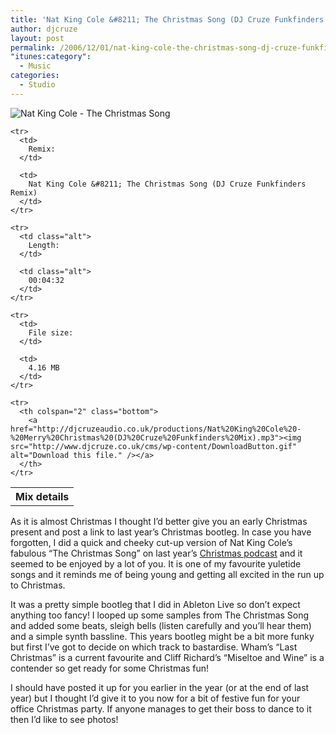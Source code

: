 ```yaml
---
title: 'Nat King Cole &#8211; The Christmas Song (DJ Cruze Funkfinders Mix)'
author: djcruze
layout: post
permalink: /2006/12/01/nat-king-cole-the-christmas-song-dj-cruze-funkfinders-mix/
"itunes:category":
  - Music
categories:
  - Studio
---
```

<img src='/cms/wp-content/natkingcole.gif' alt='Nat King Cole - The Christmas Song' class="normal" />

<div class="download">
  <table summary="Details of this mix" cellspacing="0">
    <tr>
      <th colspan="2" class="top">
        Mix details
      </th>
    </tr>
    
    <tr>
      <td>
        Remix:
      </td>
      
      <td>
        Nat King Cole &#8211; The Christmas Song (DJ Cruze Funkfinders Remix)
      </td>
    </tr>
    
    <tr>
      <td class="alt">
        Length:
      </td>
      
      <td class="alt">
        00:04:32
      </td>
    </tr>
    
    <tr>
      <td>
        File size:
      </td>
      
      <td>
        4.16 MB
      </td>
    </tr>
    
    <tr>
      <th colspan="2" class="bottom">
        <a href="http://djcruzeaudio.co.uk/productions/Nat%20King%20Cole%20-%20Merry%20Christmas%20(DJ%20Cruze%20Funkfinders%20Mix).mp3"><img src="http://www.djcruze.co.uk/cms/wp-content/DownloadButton.gif" alt="Download this file." /></a>
      </th>
    </tr>
  </table>
</div>

As it is almost Christmas I thought I&#8217;d better give you an early Christmas present and post a link to last year&#8217;s Christmas bootleg. In case you have forgotten, I did a quick and cheeky cut-up version of Nat King Cole&#8217;s fabulous &#8220;The Christmas Song&#8221; on last year&#8217;s [Christmas podcast][1] and it seemed to be enjoyed by a lot of you. It is one of my favourite yuletide songs and it reminds me of being young and getting all excited in the run up to Christmas.

It was a pretty simple bootleg that I did in Ableton Live so don&#8217;t expect anything too fancy! I looped up some samples from The Christmas Song and added some beats, sleigh bells (listen carefully and you&#8217;ll hear them) and a simple synth bassline. This years bootleg might be a bit more funky but first I&#8217;ve got to decide on which track to bastardise. Wham&#8217;s &#8220;Last Christmas&#8221; is a current favourite and Cliff Richard&#8217;s &#8220;Miseltoe and Wine&#8221; is a contender so get ready for some Christmas fun!

I should have posted it up for you earlier in the year (or at the end of last year) but I thought I&#8217;d give it to you now for a bit of festive fun for your office Christmas party. If anyone manages to get their boss to dance to it then I&#8217;d like to see photos!

 [1]: http://www.djcruze.co.uk/cms/2005/12/22/episode-7-merry-christmas/